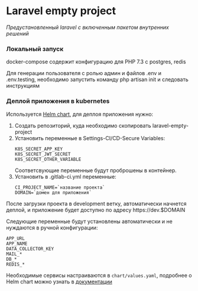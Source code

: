 # Laravel empty project

*Предустановленный laravel c включенным пакетом внутренних решений*

### Локальный запуск

docker-compose содержит конфигурацию для PHP 7.3 с postgres, redis

Для генерации пользователя с ролью админ и файлов .env и .env.testing, необходимо запустить команду php artisan init и следовать инструкциям

### Деплой приложения в kubernetes

Используется [Helm chart](https://projects.ronasit.com/k8s-tools/charts/laravel), для деплоя приложения нужно:

1) Создать репозиторий, куда необходимо скопировать laravel-empty-project
2) Установить переменные в Settings-CI/CD-Secure Variables:
   ```
   K8S_SECRET_APP_KEY
   K8S_SECRET_JWT_SECRET
   K8S_SECRET_OTHER_VARIABLE
   ```
   Соответсвующие переменные будут проброшены в контейнер.
3) Установить в .gitlab-ci.yml переменные:
   ```
   CI_PROJECT_NAME=`название проекта`
   DOMAIN=`домен для приложения`
   ```

После загрузки проекта в development ветку, автоматически начнется деплой, и приложение будет доступно по адресу https://dev.$DOMAIN

Следующие переменные будут установлены автоматически и не нуждаются в ручной конфигурации:

```
APP_URL
APP_NAME
DATA_COLLECTOR_KEY
MAIL_*
DB_*
REDIS_*
```

Необходимые сервисы настраиваются в `chart/values.yaml`, подробнее о Helm chart можно узнать в [документации](https://projects.ronasit.com/k8s-tools/charts/laravel)